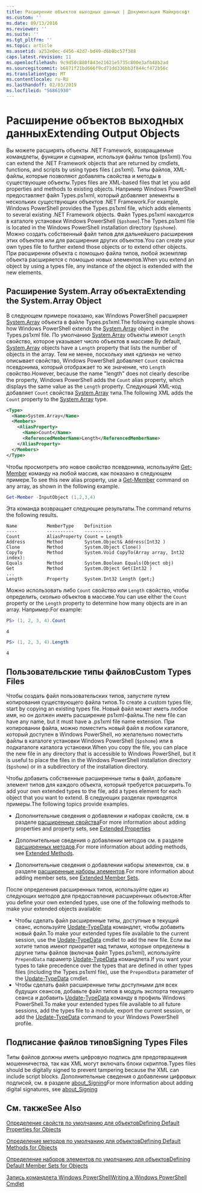 ```yaml
---
title: Расширение объектов выходных данных | Документация Майкрософт
ms.custom: ''
ms.date: 09/13/2016
ms.reviewer: ''
ms.suite: ''
ms.tgt_pltfrm: ''
ms.topic: article
ms.assetid: a252e0ec-d456-42d7-bd49-d6b8bc57f388
caps.latest.revision: 11
ms.openlocfilehash: 9c9d50c880f843e21621e5735c800e3afb48b2ad
ms.sourcegitcommit: b6871f21bd666f9cd71dd336bb3f844cf472b56c
ms.translationtype: MT
ms.contentlocale: ru-RU
ms.lasthandoff: 02/03/2019
ms.locfileid: "56861930"
---
```

# <a name="extending-output-objects"></a><span data-ttu-id="451ef-102">Расширение объектов выходных данных</span><span class="sxs-lookup"><span data-stu-id="451ef-102">Extending Output Objects</span></span>

<span data-ttu-id="451ef-103">Вы можете расширять объекты .NET Framework, возвращаемые командлеты, функции и сценарии, используя файлы типов (ps1xml).</span><span class="sxs-lookup"><span data-stu-id="451ef-103">You can extend the .NET Framework objects that are returned by cmdlets, functions, and scripts by using types files (.ps1xml).</span></span> <span data-ttu-id="451ef-104">Типы файлов, XML-файлы, которые позволяют добавлять свойства и методы в существующие объекты.</span><span class="sxs-lookup"><span data-stu-id="451ef-104">Types files are XML-based files that let you add properties and methods to existing objects.</span></span> <span data-ttu-id="451ef-105">Например Windows PowerShell предоставляет файл Types.ps1xml, который добавляет элементы в нескольких существующих объектов .NET Framework.</span><span class="sxs-lookup"><span data-stu-id="451ef-105">For example, Windows PowerShell provides the Types.ps1xml file, which adds elements to several existing .NET Framework objects.</span></span> <span data-ttu-id="451ef-106">Файл Types.ps1xml находится в каталоге установки Windows PowerShell (`$pshome`).</span><span class="sxs-lookup"><span data-stu-id="451ef-106">The Types.ps1xml file is located in the Windows PowerShell installation directory (`$pshome`).</span></span> <span data-ttu-id="451ef-107">Можно создать собственный файл типов для дальнейшего расширения этих объектов или для расширения других объектов.</span><span class="sxs-lookup"><span data-stu-id="451ef-107">You can create your own types file to further extend those objects or to extend other objects.</span></span> <span data-ttu-id="451ef-108">При расширении объекта с помощью файла типов, любой экземпляр объекта расширяется с помощью новых элементов.</span><span class="sxs-lookup"><span data-stu-id="451ef-108">When you extend an object by using a types file, any instance of the object is extended with the new elements.</span></span>

## <a name="extending-the-systemarray-object"></a><span data-ttu-id="451ef-109">Расширение System.Array объекта</span><span class="sxs-lookup"><span data-stu-id="451ef-109">Extending the System.Array Object</span></span>

<span data-ttu-id="451ef-110">В следующем примере показано, как Windows PowerShell расширяет [System.Array](/dotnet/api/System.Array) объекта в файле Types.ps1xml.</span><span class="sxs-lookup"><span data-stu-id="451ef-110">The following example shows how Windows PowerShell extends the [System.Array](/dotnet/api/System.Array) object in the Types.ps1xml file.</span></span> <span data-ttu-id="451ef-111">По умолчанию [System.Array](/dotnet/api/System.Array) объекты имеют `Length` свойство, которое указывает число объектов в массиве.</span><span class="sxs-lookup"><span data-stu-id="451ef-111">By default, [System.Array](/dotnet/api/System.Array) objects have a `Length` property that lists the number of objects in the array.</span></span> <span data-ttu-id="451ef-112">Тем не менее, поскольку имя «длина» не четко описывает свойство, Windows PowerShell добавляет `Count` свойства псевдонима, который отображает то же значение, что `Length` свойство.</span><span class="sxs-lookup"><span data-stu-id="451ef-112">However, because the name "length" does not clearly describe the property, Windows PowerShell adds the `Count` alias property, which displays the same value as the `Length` property.</span></span> <span data-ttu-id="451ef-113">Следующий XML-код добавляет `Count` свойства [System.Array](/dotnet/api/System.Array) типа.</span><span class="sxs-lookup"><span data-stu-id="451ef-113">The following XML adds the `Count` property to the [System.Array](/dotnet/api/System.Array) type.</span></span>

```xml
<Type>
  <Name>System.Array</Name>
  <Members>
    <AliasProperty>
      <Name>Count</Name>
      <ReferencedMemberName>Length</ReferencedMemberName>
    </AliasProperty>
  </Members>
</Type>

```

<span data-ttu-id="451ef-114">Чтобы просмотреть это новое свойство псевдонима, используйте [Get-Member](/powershell/module/Microsoft.PowerShell.Utility/Get-Member) команду на любой массив, как показано в следующем примере.</span><span class="sxs-lookup"><span data-stu-id="451ef-114">To see this new alias property, use a [Get-Member](/powershell/module/Microsoft.PowerShell.Utility/Get-Member) command on any array, as shown in the following example.</span></span>

```powershell
Get-Member -InputObject (1,2,3,4)
```

<span data-ttu-id="451ef-115">Эта команда возвращает следующие результаты.</span><span class="sxs-lookup"><span data-stu-id="451ef-115">The command returns the following results.</span></span>
```output
Name           MemberType    Definition
----           ----------    ----------
Count          AliasProperty Count = Length
Address        Method        System.Object& Address(Int32 )
Clone          Method        System.Object Clone()
CopyTo         Method        System.Void CopyTo(Array array, Int32 index):
Equals         Method        System.Boolean Equals(Object obj)
Get            Method        System.Object Get(Int32 )
...
Length         Property      System.Int32 Length {get;}
```
<span data-ttu-id="451ef-116">Можно использовать либо `Count` свойство или `Length` свойство, чтобы определить, сколько объектов в массиве.</span><span class="sxs-lookup"><span data-stu-id="451ef-116">You can use either the `Count` property or the `Length` property to determine how many objects are in an array.</span></span> <span data-ttu-id="451ef-117">Например:</span><span class="sxs-lookup"><span data-stu-id="451ef-117">For example:</span></span>

```powershell
PS> (1, 2, 3, 4).Count
```

```output
4
```

```powershell
PS> (1, 2, 3, 4).Length
```

```output
4
```

## <a name="custom-types-files"></a><span data-ttu-id="451ef-118">Пользовательские типы файлов</span><span class="sxs-lookup"><span data-stu-id="451ef-118">Custom Types Files</span></span>

<span data-ttu-id="451ef-119">Чтобы создать файл пользовательских типов, запустите путем копирования существующего файла типов.</span><span class="sxs-lookup"><span data-stu-id="451ef-119">To create a custom types file, start by copying an existing types file.</span></span> <span data-ttu-id="451ef-120">Новый файл может иметь любое имя, но он должен иметь расширение ps1xml-файлы.</span><span class="sxs-lookup"><span data-stu-id="451ef-120">The new file can have any name, but it must have a .ps1xml file name extension.</span></span> <span data-ttu-id="451ef-121">При копировании файла, можно поместить новый файл в любом каталоге, который доступен в Windows PowerShell, но желательно поместить файлы в каталоге установки Windows PowerShell (`$pshome`) или в подкаталоге каталога установки.</span><span class="sxs-lookup"><span data-stu-id="451ef-121">When you copy the file, you can place the new file in any directory that is accessible to Windows PowerShell, but it is useful to place the files in the Windows PowerShell installation directory (`$pshome`) or in a subdirectory of the installation directory.</span></span>

<span data-ttu-id="451ef-122">Чтобы добавить собственные расширенные типы в файл, добавьте элемент типов для каждого объекта, который требуется расширить.</span><span class="sxs-lookup"><span data-stu-id="451ef-122">To add your own extended types to the file, add a types element for each object that you want to extend.</span></span> <span data-ttu-id="451ef-123">В следующих разделах приводятся примеры.</span><span class="sxs-lookup"><span data-stu-id="451ef-123">The following topics provide examples.</span></span>

- <span data-ttu-id="451ef-124">Дополнительные сведения о добавлении и наборах свойств, см. в разделе [расширенные свойства](./extending-properties-for-objects.md)</span><span class="sxs-lookup"><span data-stu-id="451ef-124">For more information about adding properties and property sets, see [Extended Properties](./extending-properties-for-objects.md)</span></span>

- <span data-ttu-id="451ef-125">Дополнительные сведения о добавлении методов см. в разделе [расширенных методов](./defining-default-methods-for-objects.md).</span><span class="sxs-lookup"><span data-stu-id="451ef-125">For more information about adding methods, see [Extended Methods](./defining-default-methods-for-objects.md).</span></span>

- <span data-ttu-id="451ef-126">Дополнительные сведения о добавлении наборы элементов, см. в разделе [расширенные наборы элементов](./defining-default-member-sets-for-objects.md).</span><span class="sxs-lookup"><span data-stu-id="451ef-126">For more information about adding member sets, see [Extended Member Sets](./defining-default-member-sets-for-objects.md).</span></span>

<span data-ttu-id="451ef-127">После определения расширенных типов, используйте один из следующих методов для предоставления расширенных объектов:</span><span class="sxs-lookup"><span data-stu-id="451ef-127">After you define your own extended types, use one of the following methods to make your extended objects available:</span></span>

- <span data-ttu-id="451ef-128">Чтобы сделать файл расширенные типы, доступные в текущий сеанс, используйте [Update-TypeData](/powershell/module/Microsoft.PowerShell.Utility/Update-TypeData) командлет, чтобы добавить новый файл.</span><span class="sxs-lookup"><span data-stu-id="451ef-128">To make your extended types file available to the current session, use the [Update-TypeData](/powershell/module/Microsoft.PowerShell.Utility/Update-TypeData) cmdlet to add the new file.</span></span> <span data-ttu-id="451ef-129">Если вы хотите типов имеют приоритет над типами, которые определены в другие типы файлов (включая файл Types.ps1xml), используйте `PrependData` параметр [Update-TypeData](/powershell/module/Microsoft.PowerShell.Utility/Update-TypeData) командлета.</span><span class="sxs-lookup"><span data-stu-id="451ef-129">If you want your types to take precedence over the types that are defined in other types files (including the Types.ps1xml file), use the `PrependData` parameter of the [Update-TypeData](/powershell/module/Microsoft.PowerShell.Utility/Update-TypeData) cmdlet.</span></span>
- <span data-ttu-id="451ef-130">Чтобы сделать файл расширенные типы доступными для всех будущих сеансов, добавьте файл типов в модуль экспорта текущего сеанса и добавить [Update-TypeData](/powershell/module/Microsoft.PowerShell.Utility/Update-TypeData) команду в профиль Windows PowerShell.</span><span class="sxs-lookup"><span data-stu-id="451ef-130">To make your extended types file available to all future sessions, add the types file to a module, export the current session, or add the [Update-TypeData](/powershell/module/Microsoft.PowerShell.Utility/Update-TypeData) command to your Windows PowerShell profile.</span></span>

## <a name="signing-types-files"></a><span data-ttu-id="451ef-131">Подписание файлов типов</span><span class="sxs-lookup"><span data-stu-id="451ef-131">Signing Types Files</span></span>

<span data-ttu-id="451ef-132">Типы файлов должны иметь цифровую подпись для предотвращения мошенничества, так как XML могут включать блоки скриптов.</span><span class="sxs-lookup"><span data-stu-id="451ef-132">Types files should be digitally signed to prevent tampering because the XML can include script blocks.</span></span> <span data-ttu-id="451ef-133">Дополнительные сведения о добавлении цифровых подписей, см. в разделе [about_Signing](/powershell/module/microsoft.powershell.core/about/about_signing)</span><span class="sxs-lookup"><span data-stu-id="451ef-133">For more information about adding digital signatures, see [about_Signing](/powershell/module/microsoft.powershell.core/about/about_signing)</span></span>

## <a name="see-also"></a><span data-ttu-id="451ef-134">См. также</span><span class="sxs-lookup"><span data-stu-id="451ef-134">See Also</span></span>

[<span data-ttu-id="451ef-135">Определение свойств по умолчанию для объектов</span><span class="sxs-lookup"><span data-stu-id="451ef-135">Defining Default Properties for Objects</span></span>](./extending-properties-for-objects.md)

[<span data-ttu-id="451ef-136">Определение методов по умолчанию для объектов</span><span class="sxs-lookup"><span data-stu-id="451ef-136">Defining Default Methods for Objects</span></span>](./defining-default-methods-for-objects.md)

[<span data-ttu-id="451ef-137">Определение наборов элементов по умолчанию для объектов</span><span class="sxs-lookup"><span data-stu-id="451ef-137">Defining Default Member Sets for Objects</span></span>](./defining-default-member-sets-for-objects.md)

[<span data-ttu-id="451ef-138">Запись командлета Windows PowerShell</span><span class="sxs-lookup"><span data-stu-id="451ef-138">Writing a Windows PowerShell Cmdlet</span></span>](./writing-a-windows-powershell-cmdlet.md)
